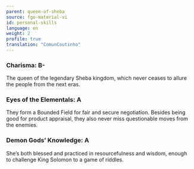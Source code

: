 ```yaml
---
parent: queen-of-sheba
source: fgo-material-vi
id: personal-skills
language: en
weight: 2
profile: true
translation: "ComunCoutinho"
---
```


### Charisma: B-

The queen of the legendary Sheba kingdom, which never ceases to allure the people from the next eras.

### Eyes of the Elementals: A

They form a Bounded Field for fair and secure negotiation. Besides being good for product appraisal, they also never miss questionable moves from the enemies.

### Demon Gods’ Knowledge: A

She’s both blessed and practiced in resourcefulness and wisdom, enough to challenge King Solomon to a game of riddles.

